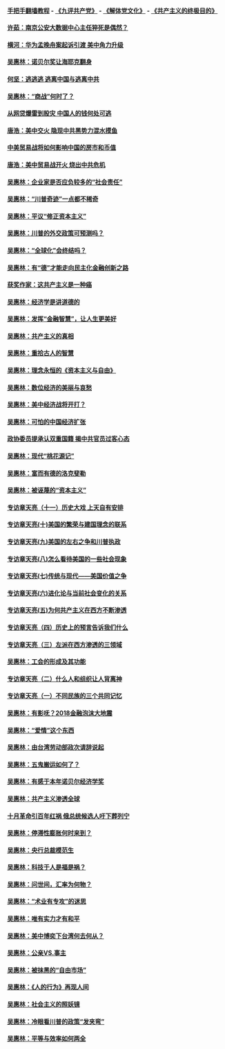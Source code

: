 #### [手把手翻墙教程](https://github.com/gfw-breaker/guides/wiki) -  [《九评共产党》](https://github.com/gfw-breaker/9ping.md?t=05062137) - [《解体党文化》](https://github.com/gfw-breaker/jtdwh.md?t=05062137) - [《共产主义的终极目的》](https://github.com/gfw-breaker/gczydzjmd.md?t=05062137)

#### [许茹：南京公安大数据中心主任猝死是偶然？](../pages/nsc423/n11064744.md?t=05062137) 

#### [横河：华为孟晚舟案起诉引渡 美中角力升级](../pages/nsc423/n11027230.md?t=05062137) 

#### [吴惠林：诺贝尔奖让海耶克翻身](../pages/nsc423/n10890049.md?t=05062137) 

#### [何坚：逃逃逃 逃离中国与逃离中共](../pages/nsc423/n10592891.md?t=05062137) 

#### [吴惠林：“商战”何时了？](../pages/nsc423/n10573558.md?t=05062137) 

#### [从网贷爆雷到股灾 中国人的钱何处可逃](../pages/nsc423/n10572800.md?t=05062137) 

#### [唐浩：美中交火 隐现中共黑势力混水摸鱼](../pages/nsc423/n10544040.md?t=05062137) 

#### [中美贸易战将如何影响中国的房市和币值](../pages/nsc423/n10543697.md?t=05062137) 

#### [唐浩：美中贸易战开火 烧出中共危机](../pages/nsc423/n10540126.md?t=05062137) 

#### [吴惠林：企业家是否应负较多的“社会责任”](../pages/nsc423/n10535022.md?t=05062137) 

#### [吴惠林：“川普奇迹”一点都不稀奇](../pages/nsc423/n10512808.md?t=05062137) 

#### [吴惠林：平议“修正资本主义”](../pages/nsc423/n10495724.md?t=05062137) 

#### [吴惠林：川普的外交政策可预测吗？](../pages/nsc423/n10462387.md?t=05062137) 

#### [吴惠林：“全球化”会终结吗？](../pages/nsc423/n10452838.md?t=05062137) 

#### [吴惠林：有“德”才能走向民主化金融创新之路](../pages/nsc423/n10432292.md?t=05062137) 

#### [获奖作家：这共产主义是一种癌](../pages/nsc423/n10431541.md?t=05062137) 

#### [吴惠林：经济学是讲道德的](../pages/nsc423/n10398014.md?t=05062137) 

#### [吴惠林：发挥“金融智慧”，让人生更美好](../pages/nsc423/n10375019.md?t=05062137) 

#### [吴惠林：共产主义的真相](../pages/nsc423/n10351394.md?t=05062137) 

#### [吴惠林：重拾古人的智慧](../pages/nsc423/n10337691.md?t=05062137) 

#### [吴惠林：理念永恒的《资本主义与自由》](../pages/nsc423/n10316274.md?t=05062137) 

#### [吴惠林：数位经济的美丽与哀愁](../pages/nsc423/n10292946.md?t=05062137) 

#### [吴惠林：美中经济战将开打？](../pages/nsc423/n10258825.md?t=05062137) 

#### [吴惠林：可怕的中国经济扩张](../pages/nsc423/n10219147.md?t=05062137) 

#### [政协委员提承认双重国籍 揭中共官员过客心态](../pages/nsc423/n10208809.md?t=05062137) 

#### [吴惠林：现代“桃花源记”](../pages/nsc423/n10185234.md?t=05062137) 

#### [吴惠林：富而有德的洛克斐勒](../pages/nsc423/n10142264.md?t=05062137) 

#### [吴惠林：被诬蔑的“资本主义”](../pages/nsc423/n10124816.md?t=05062137) 

#### [专访章天亮（十一）历史大戏 上天自有安排](../pages/nsc423/n10094905.md?t=05062137) 

#### [专访章天亮(十)美国的繁荣与建国理念的联系](../pages/nsc423/n10094899.md?t=05062137) 

#### [专访章天亮(九)美国的左右之争和川普执政](../pages/nsc423/n10094889.md?t=05062137) 

#### [专访章天亮(八)怎么看待美国的一些社会现象](../pages/nsc423/n10094857.md?t=05062137) 

#### [专访章天亮(七)传统与现代——美国价值之争](../pages/nsc423/n10093140.md?t=05062137) 

#### [专访章天亮(六)进化论与当前社会变化的关系](../pages/nsc423/n10092036.md?t=05062137) 

#### [专访章天亮(五)为何共产主义在西方不断渗透](../pages/nsc423/n10083620.md?t=05062137) 

#### [专访章天亮（四）历史上的预言告诉我们什么](../pages/nsc423/n10083606.md?t=05062137) 

#### [专访章天亮（三）左派在西方渗透的三领域](../pages/nsc423/n10081115.md?t=05062137) 

#### [吴惠林：工会的形成及其功能](../pages/nsc423/n10080633.md?t=05062137) 

#### [专访章天亮（二）什么人和组织让人背离神](../pages/nsc423/n10076637.md?t=05062137) 

#### [专访章天亮（一）不同民族的三个共同记忆](../pages/nsc423/n10074188.md?t=05062137) 

#### [吴惠林：有影呒？2018金融泡沫大地震](../pages/nsc423/n10040534.md?t=05062137) 

#### [吴惠林：“爱情”这个东西](../pages/nsc423/n10019423.md?t=05062137) 

#### [吴惠林：由台湾劳动部政次请辞说起](../pages/nsc423/n9979679.md?t=05062137) 

#### [吴惠林：五鬼搬运如何了？](../pages/nsc423/n9925338.md?t=05062137) 

#### [吴惠林：有感于本年诺贝尔经济学奖](../pages/nsc423/n9871883.md?t=05062137) 

#### [吴惠林：共产主义渗透全球](../pages/nsc423/n9812748.md?t=05062137) 

#### [十月革命引百年红祸 俄总统候选人吁下葬列宁](../pages/nsc423/n9810182.md?t=05062137) 

#### [吴惠林：停滞性膨胀何时来到？](../pages/nsc423/n9764136.md?t=05062137) 

#### [吴惠林：央行总裁模范生](../pages/nsc423/n9728134.md?t=05062137) 

#### [吴惠林：科技于人是福是祸？](../pages/nsc423/n9672982.md?t=05062137) 

#### [吴惠林：问世间，汇率为何物？](../pages/nsc423/n9621788.md?t=05062137) 

#### [吴惠林：“术业有专攻”的迷思](../pages/nsc423/n9580363.md?t=05062137) 

#### [吴惠林：唯有实力才有和平](../pages/nsc423/n9529599.md?t=05062137) 

#### [吴惠林：美中博奕下台湾何去何从？](../pages/nsc423/n9483598.md?t=05062137) 

#### [吴惠林：公亲VS.事主](../pages/nsc423/n9425637.md?t=05062137) 

#### [吴惠林：被抹黑的“自由市场”](../pages/nsc423/n9351545.md?t=05062137) 

#### [吴惠林：《人的行为》再现人间](../pages/nsc423/n9296339.md?t=05062137) 

#### [吴惠林：社会主义的照妖镜](../pages/nsc423/n9243460.md?t=05062137) 

#### [吴惠林：冷眼看川普的政策“发夹弯”](../pages/nsc423/n9120684.md?t=05062137) 

#### [吴惠林：平等与效率如何两全](../pages/nsc423/n9075430.md?t=05062137) 

